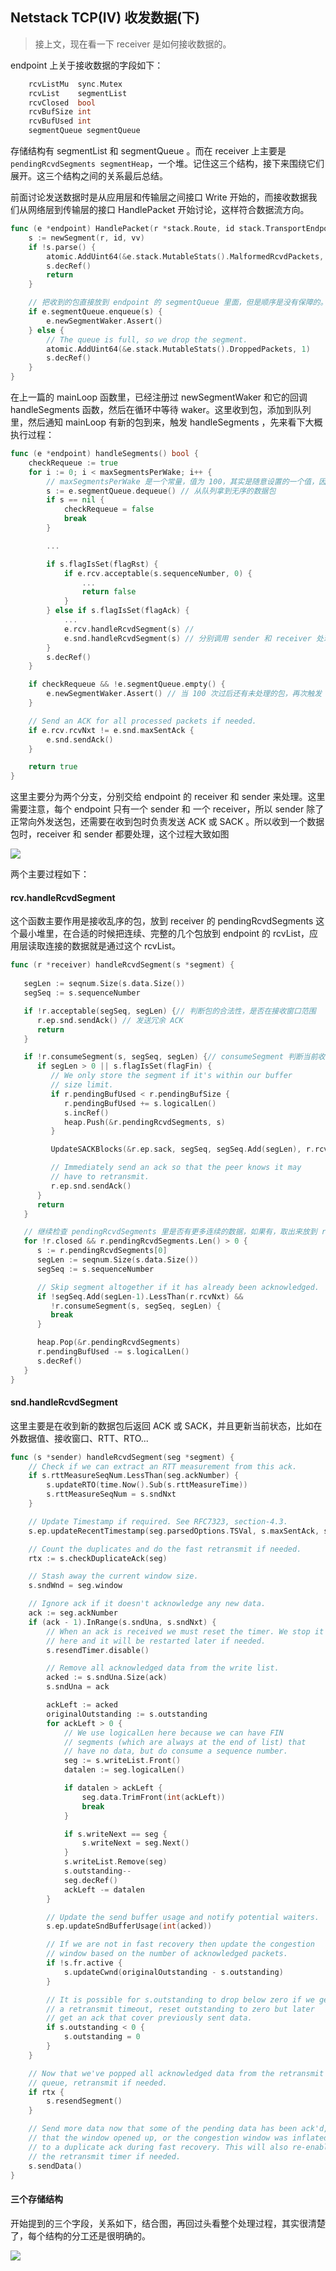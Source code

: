 ## Netstack TCP(IV) 收发数据(下)

> 接上文，现在看一下 receiver 是如何接收数据的。

endpoint 上关于接收数据的字段如下：

```go
	rcvListMu  sync.Mutex
	rcvList    segmentList
	rcvClosed  bool
	rcvBufSize int
	rcvBufUsed int
	segmentQueue segmentQueue
```

存储结构有 segmentList 和 segmentQueue 。而在 receiver 上主要是 `pendingRcvdSegments segmentHeap`，一个堆。记住这三个结构，接下来围绕它们展开。这三个结构之间的关系最后总结。

前面讨论发送数据时是从应用层和传输层之间接口 Write 开始的，而接收数据我们从网络层到传输层的接口 HandlePacket 开始讨论，这样符合数据流方向。

```go
func (e *endpoint) HandlePacket(r *stack.Route, id stack.TransportEndpointID, vv *buffer.VectorisedView) {
	s := newSegment(r, id, vv)
	if !s.parse() {
		atomic.AddUint64(&e.stack.MutableStats().MalformedRcvdPackets, 1)
		s.decRef()
		return
	}

	// 把收到的包直接放到 endpoint 的 segmentQueue 里面，但是顺序是没有保障的。
	if e.segmentQueue.enqueue(s) {
		e.newSegmentWaker.Assert() 
	} else {
		// The queue is full, so we drop the segment.
		atomic.AddUint64(&e.stack.MutableStats().DroppedPackets, 1)
		s.decRef()
	}
}
```

在上一篇的 mainLoop 函数里，已经注册过 newSegmentWaker 和它的回调 handleSegments 函数，然后在循环中等待 waker。这里收到包，添加到队列里，然后通知 mainLoop 有新的包到来，触发 handleSegments ，先来看下大概执行过程：

```go
func (e *endpoint) handleSegments() bool {
	checkRequeue := true
	for i := 0; i < maxSegmentsPerWake; i++ {
        // maxSegmentsPerWake 是一个常量，值为 100，其实是随意设置的一个值，因为每次 newSegmentWaker 被触发时可能有很多包要被处理
		s := e.segmentQueue.dequeue() // 从队列拿到无序的数据包
		if s == nil {
			checkRequeue = false
			break
		}

		...

		if s.flagIsSet(flagRst) {
			if e.rcv.acceptable(s.sequenceNumber, 0) {
				...
				return false
			}
		} else if s.flagIsSet(flagAck) {
			...
			e.rcv.handleRcvdSegment(s) // 
			e.snd.handleRcvdSegment(s) // 分别调用 sender 和 receiver 处理同样的包
		}
		s.decRef()
	}

	if checkRequeue && !e.segmentQueue.empty() {
		e.newSegmentWaker.Assert() // 当 100 次过后还有未处理的包，再次触发 newSegmentWaker
	}

	// Send an ACK for all processed packets if needed.
	if e.rcv.rcvNxt != e.snd.maxSentAck {
		e.snd.sendAck()
	}

	return true
}
```

这里主要分为两个分支，分别交给 endpoint 的 receiver 和 sender 来处理。这里需要注意，每个 endpoint 只有一个 sender 和 一个 receiver，所以 sender 除了正常向外发送包，还需要在收到包时负责发送 ACK 或 SACK 。所以收到一个数据包时，receiver 和 sender 都要处理，这个过程大致如图

![](../images/tcp_handleSegment.png)

两个主要过程如下：

#### rcv.handleRcvdSegment

这个函数主要作用是接收乱序的包，放到 receiver 的 pendingRcvdSegments 这个最小堆里，在合适的时候把连续、完整的几个包放到 endpoint 的 rcvList，应用层读取连接的数据就是通过这个 rcvList。

```go
func (r *receiver) handleRcvdSegment(s *segment) {
   
   segLen := seqnum.Size(s.data.Size())
   segSeq := s.sequenceNumber

   if !r.acceptable(segSeq, segLen) {// 判断包的合法性，是否在接收窗口范围
      r.ep.snd.sendAck() // 发送冗余 ACK
      return
   }

   if !r.consumeSegment(s, segSeq, segLen) {// consumeSegment 判断当前收到的包是否可以造成接收窗口右移，如果是，说明 pendingRcvdSegments 这个堆里的数据包是连续的，然后把连续的包存到 endpoint 的 rcvList 队列里；如果不是，说明收到失序报文段，返回 FALSE
      if segLen > 0 || s.flagIsSet(flagFin) {
         // We only store the segment if it's within our buffer
         // size limit.
         if r.pendingBufUsed < r.pendingBufSize {
            r.pendingBufUsed += s.logicalLen()
            s.incRef()
            heap.Push(&r.pendingRcvdSegments, s)
         }

         UpdateSACKBlocks(&r.ep.sack, segSeq, segSeq.Add(segLen), r.rcvNxt)

         // Immediately send an ack so that the peer knows it may
         // have to retransmit.
         r.ep.snd.sendAck()
      }
      return
   }

   // 继续检查 pendingRcvdSegments 里是否有更多连续的数据，如果有，取出来放到 rcvList 里
   for !r.closed && r.pendingRcvdSegments.Len() > 0 {
      s := r.pendingRcvdSegments[0]
      segLen := seqnum.Size(s.data.Size())
      segSeq := s.sequenceNumber

      // Skip segment altogether if it has already been acknowledged.
      if !segSeq.Add(segLen-1).LessThan(r.rcvNxt) &&
         !r.consumeSegment(s, segSeq, segLen) {
         break
      }

      heap.Pop(&r.pendingRcvdSegments)
      r.pendingBufUsed -= s.logicalLen()
      s.decRef()
   }
}
```

#### snd.handleRcvdSegment

这里主要是在收到新的数据包后返回 ACK 或 SACK，并且更新当前状态，比如在外数据值、接收窗口、RTT、RTO...

```go
func (s *sender) handleRcvdSegment(seg *segment) {
	// Check if we can extract an RTT measurement from this ack.
	if s.rttMeasureSeqNum.LessThan(seg.ackNumber) {
		s.updateRTO(time.Now().Sub(s.rttMeasureTime))
		s.rttMeasureSeqNum = s.sndNxt
	}

	// Update Timestamp if required. See RFC7323, section-4.3.
	s.ep.updateRecentTimestamp(seg.parsedOptions.TSVal, s.maxSentAck, seg.sequenceNumber)

	// Count the duplicates and do the fast retransmit if needed.
	rtx := s.checkDuplicateAck(seg)

	// Stash away the current window size.
	s.sndWnd = seg.window

	// Ignore ack if it doesn't acknowledge any new data.
	ack := seg.ackNumber
	if (ack - 1).InRange(s.sndUna, s.sndNxt) {
		// When an ack is received we must reset the timer. We stop it
		// here and it will be restarted later if needed.
		s.resendTimer.disable()

		// Remove all acknowledged data from the write list.
		acked := s.sndUna.Size(ack)
		s.sndUna = ack

		ackLeft := acked
		originalOutstanding := s.outstanding
		for ackLeft > 0 {
			// We use logicalLen here because we can have FIN
			// segments (which are always at the end of list) that
			// have no data, but do consume a sequence number.
			seg := s.writeList.Front()
			datalen := seg.logicalLen()

			if datalen > ackLeft {
				seg.data.TrimFront(int(ackLeft))
				break
			}

			if s.writeNext == seg {
				s.writeNext = seg.Next()
			}
			s.writeList.Remove(seg)
			s.outstanding--
			seg.decRef()
			ackLeft -= datalen
		}

		// Update the send buffer usage and notify potential waiters.
		s.ep.updateSndBufferUsage(int(acked))

		// If we are not in fast recovery then update the congestion
		// window based on the number of acknowledged packets.
		if !s.fr.active {
			s.updateCwnd(originalOutstanding - s.outstanding)
		}

		// It is possible for s.outstanding to drop below zero if we get
		// a retransmit timeout, reset outstanding to zero but later
		// get an ack that cover previously sent data.
		if s.outstanding < 0 {
			s.outstanding = 0
		}
	}

	// Now that we've popped all acknowledged data from the retransmit
	// queue, retransmit if needed.
	if rtx {
		s.resendSegment()
	}

	// Send more data now that some of the pending data has been ack'd, or
	// that the window opened up, or the congestion window was inflated due
	// to a duplicate ack during fast recovery. This will also re-enable
	// the retransmit timer if needed.
	s.sendData()
}
```

#### 三个存储结构

开始提到的三个字段，关系如下，结合图，再回过头看整个处理过程，其实很清楚了，每个结构的分工还是很明确的。

![](../images/tcp_rcv_packets.png)

